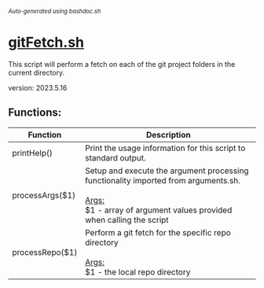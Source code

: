 <small><i>Auto-generated using bashdoc.sh</i></small>
# [gitFetch.sh](../gitFetch.sh)

 This script will perform a fetch on each of the git project folders 
 in the current directory.
 
 version: 2023.5.16


## Functions:
| Function | Description |
|----------|-------------|
| printHelp() | Print the usage information for this script to standard output.   |
| processArgs($1) | Setup and execute the argument processing functionality imported from arguments.sh.    <br><br><u>Args:</u><br>$1 - array of argument values provided when calling the script  <br> |
| processRepo($1) | Perform a git fetch for the specific repo directory    <br><br><u>Args:</u><br>$1 - the local repo directory  <br> |
